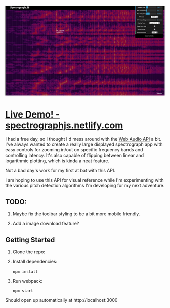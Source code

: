 ![Spectrograph Screen Shot](/screenshot.jpg 'Spectrograph Screen Shot')

# [Live Demo! - spectrographjs.netlify.com](https://spectrographjs.netlify.com)

I had a free day, so I thought I'd mess around with the [Web Audio API](https://developer.mozilla.org/en-US/docs/Web/API/Web_Audio_API) a bit. I've always wanted to create a really large displayed spectrograph app with easy controls for zooming in/out on specific frequency bands and controlling latency. It's also capable of flipping between linear and logarithmic plotting, which is kinda a neat feature.

Not a bad day's work for my first at bat with this API.

I am hoping to use this API for visual reference while I'm experimenting with the various pitch detection algorithms I'm developing for my next adventure.

## TODO:

1.  Maybe fix the toolbar styling to be a bit more mobile friendly.

2.  Add a image download feature?

## Getting Started

1.  Clone the repo:

2.  Install dependencies:

        npm install

3.  Run webpack:

        npm start

Should open up automatically at http://localhost:3000
